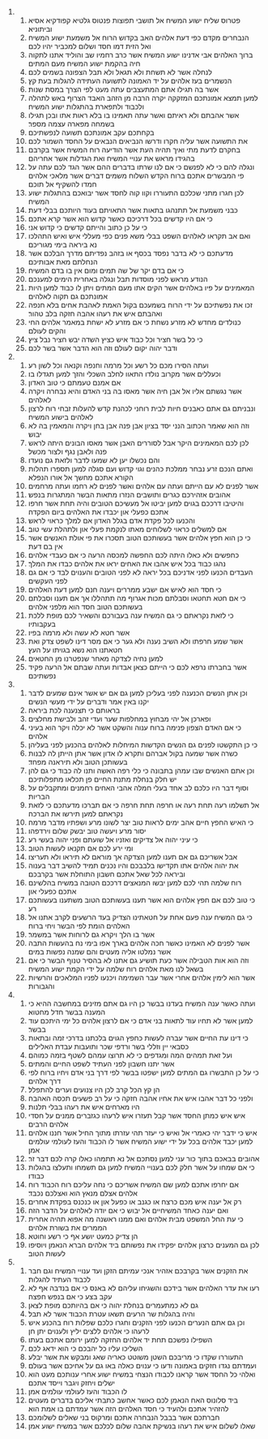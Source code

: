 <ol>
  <li>
    <ol>
      <li>פטרוס שליח ישוע המשיח אל תושבי תפוצות פנטוס גלטיא קפודקיא אסיא וביתוניא׃</li>
      <li>הנבחרים מקדם כפי דעת אלהים האב בקדוש הרוח אל משמעת ישוע המשיח ואל הזית דמו חסד ושלום למכביר יהיו לכם׃</li>
      <li>ברוך האלהים אבי אדנינו ישוע המשיח אשר כרב רחמיו שב והוליד אתנו לתקוה חיה בהקמת ישוע המשיח מעם המתים׃</li>
      <li>לנחלה אשר לא תשחת ולא תגאל ולא תבל הצפונה בשמים לכם׃</li>
      <li>הנשמרים בעז אלהים על יד האמונה לתשועה העתידה להגלות בעת קץ׃</li>
      <li>אשר בה תגילו אתם המתעצבים עתה מעט לפי הצרך במסת שנות׃</li>
      <li>למען תמצא אמונתכם המזקקה יקרה הרבה מן הזהב האבד הצרוף באש לתהלה ולכבוד ולתפארת בהתגלות ישוע המשיח׃</li>
      <li>אשר אהבתם ולא ראיתם ואשר עתה תאמינו בו בלא ראות אתו ובכן תגילו בשמחה מפארה עצמה מספר׃</li>
      <li>בקחתכם עקב אמונתכם תשועה לנפשתיכם׃</li>
      <li>את התשועה אשר עליה חקרו ודרשו הנביאים הנבאים על החסד השמור לכם׃</li>
      <li>בחקרם לדעת מתי ואיך תהיה העת אשר הודיעה רוח המשיח אשר בקרבם בהגידו מראש את ענויי המשיח ואת הגדלות אשר אחריהם׃</li>
      <li>ונגלה להם כי לא לפנשם כי אם לנו שרתו בדברים ההם אשר הגד לכם עתה על פי המבשרים אתכם ברוח הקדש השלוח משמים דברים אשר מלאכי אלהים חמדו להשקיף אל תוכם׃</li>
      <li>לכן חגרו מתני שכלכם התעוררו וקוו קוה לחסד אשר יבואכם בהתגלות ישוע המשיח׃</li>
      <li>כבני משמעת אל תתנהגו בתאות אשר התאויתם בעוד היותכם בבלי דעת׃</li>
      <li>כי אם היו קדשים בכל דרכיכם כאשר קדוש הוא אשר קרא אתכם׃</li>
      <li>כי על כן כתוב והייתם קדשים כי קדוש אני׃</li>
      <li>ואם אב תקראו לאלהים השפט בבלי משא פנים כפי מעללי איש ואיש התהלכו נא ביראה בימי מגוריכם׃</li>
      <li>מדעתכם כי לא בדבר נפסד בכסף או בזהב נפדיתם מדרך הבלכם אשר הנחלתם מאת אבותיכם׃</li>
      <li>כי אם בדם יקר של שה תמים ומום אין בו בדם המשיח׃</li>
      <li>הנודע מראש לפני מוסדות תבל ונגלה באחרית הימים למענכם׃</li>
      <li>המאמינים על פיו באלהים אשר הקים אתו מעם המתים ויתן לו כבוד למען היות אמונתכם גם תקוה לאלהים׃</li>
      <li>זכו את נפשתיכם על ידי הרוח בשמעכם בקול האמת לאהבת אחים בלא חנפה ואהבתם איש את רעהו אהבה חזקה בלב טהור׃</li>
      <li>כנולדים מחדש לא מזרע נשחת כי אם מזרע לא ישחת במאמר אלהים החי והקים לעולם׃</li>
      <li>כי כל בשר חציר וכל כבוד איש כציץ השדה יבש חציר נבל ציץ׃</li>
      <li>ודבר יהוה יקום לעולם וזה הוא הדבר אשר בשר לכם׃</li>
    </ol>
  </li>
  <li>
    <ol>
      <li>ועתה הסירו מכם כל רשע וכל מרמה וחנפה וקנאה וכל לשון רע׃</li>
      <li>וכעללים אשר מקרוב נולדו התאוו לחלב השכלי והזך למען תגדלו בו׃</li>
      <li>אם אמנם טעמתם כי טוב האדון׃</li>
      <li>אשר נגשתם אליו אל אבן חיה אשר מאסו בה בני האדם והיא נבחרה ויקרה לאלהים׃</li>
      <li>ונבניתם גם אתם כאבנים חיות לבית רוחני לכהנת קדש להעלות זבחי רוח לרצון לאלהים בישוע המשיח׃</li>
      <li>וזה הוא שאמר הכתוב הנני יסד בציון אבן פנה אבן בחן ויקרה והמאמין בה לא יבוש׃</li>
      <li>לכן לכם המאמינים היקר אבל לסוררים האבן אשר מאסו הבונים היתה לראש פנה ולאבן נגף ולצור מכשל׃</li>
      <li>והם נכשלו יען לא שמעו לדבר ולזאת גם נועדו׃</li>
      <li>ואתם הנכם זרע נבחר ממלכת כהנים וגוי קדוש ועם סגלה למען תספרו תהלות הקורא אתכם מחשך אל אורו הנפלא׃</li>
      <li>אשר לפנים לא עם הייתם ועתה עם אלהים ואשר לפנים לא רחמו ועתה מרחמים׃</li>
      <li>אהובים אזהירכם כגרים ותושבים הנזרו מתאות הבשר המתגרות בנפש׃</li>
      <li>והיטיבו דרככם בגוים למען יביטו אל מעשיכם הטובים והיה תחת אשר חרפו אתכם כפעלי און יכבדו את האלהים ביום הפקדה׃</li>
      <li>והכנעו לכל פקדת אדם בגלל האדון אם למלך כראוי לראש׃</li>
      <li>אם למשלים כראוי לשלוחים מאתו לנקמת פעלי און ולתהלת עשי טוב׃</li>
      <li>כי כן הוא חפץ אלהים אשר בעשותכם הטוב תסכרו את פי אולת האנשים אשר אין בם דעת׃</li>
      <li>כחפשים ולא כאלו היתה לכם החפשה למכסה הרעה כי אם כעבדי אלהים׃</li>
      <li>נהגו כבוד בכל איש אהבו את האחים יראו את אלהים כבדו את המלך׃</li>
      <li>העבדים הכנעו לפני אדניכם בכל יראה לא לפני הטובים והענוים לבד כי אם גם לפני העקשים׃</li>
      <li>כי חסד הוא לאיש אם ישבע ממררים ויענה חנם למען דעת האלהים׃</li>
      <li>כי אם חטא תחטאו וסבלתם מכות אגרוף מה תתהללו אך אם תענו וסבלתם בעשותכם הטוב חסד הוא מלפני אלהים׃</li>
      <li>כי לזאת נקראתם כי גם המשיח ענה בעבורכם והשאיר לכם מופת ללכת בעקבותיו׃</li>
      <li>אשר חטא לא עשה ולא מרמה בפיו׃</li>
      <li>אשר שמע חרפתו ולא השיב נענה ולא גער כי אם מסר דינו לשפט צדק ואת חטאתנו הוא נשא בגויתו על העץ׃</li>
      <li>למען נחיה לצדקה מאחר שנפטרנו מן החטאים׃</li>
      <li>אשר בחברתו נרפא לכם כי הייתם כצאן אבדות ועתה שבתם אל הרעה פקיד נפשתיכם׃</li>
    </ol>
  </li>
  <li>
    <ol>
      <li>וכן אתן הנשים הכנענה לפני בעליכן למען גם אם יש אשר אינם שמעים לדבר יקנו באין אמר ודברים על ידי מעשי הנשים׃</li>
      <li>בראותם כי תצנענה לכת ביראה׃</li>
      <li>ופארכן אל יהי מבחוץ במחלפות שער ועדי זהב ולבישת מחלצים׃</li>
      <li>כי אם האדם הצפון פנימה ברוח ענוה והשקט אשר לא יכלה ויקר הוא בעיני אלהים׃</li>
      <li>כי כן התקשטו לפנים גם הנשים הקדשות המיחלות לאלהים בהכנען לפני בעליהן׃</li>
      <li>כשרה אשר שמעה בקול אברהם ותקרא לו אדון אשר אתן הייתן לה לבנות בעשותכן הטוב ולא תיראנה מפחד׃</li>
      <li>וכן אתם האנשים שבו עמהן בתבונה כי כלי רפה האשה ותנו לה כבוד כי גם להן יש חלק בנחלת מתנת החיים פן תכלאו מתפלותיכם׃</li>
      <li>וסוף דבר היו כלכם לב אחד בעלי חמלה אהבי האחים רחמנים ומתקבלים על הבריות׃</li>
      <li>אל תשלמו רעה תחת רעה או חרפה תחת חרפה כי אם תברכו מדעתכם כי לזאת נקראתם למען תירשו את הברכה׃</li>
      <li>כי האיש החפץ חיים אהב ימים לראות טוב יצר לשונו מרע ושפתיו מדבר מרמה׃</li>
      <li>יסור מרע ויעשה טוב יבשק שלום וירדפהו׃</li>
      <li>כי עיני יהוה אל צדיקים ואזניו אל שועתם ופני יהוה בעשי רע׃</li>
      <li>ומי ירע לכם אם תקנאו לעשות הטוב׃</li>
      <li>אבל אשריכם גם אם תענו למען הצדקה אך מוראם לא תיראו ולא תעריצו׃</li>
      <li>את יהוה אלהים אתו תקדישו בלבבכם והיו נכנים תמיד להשיב דבר בענוה וביראה לכל שאל אתכם חשבון התוחלת אשר בקרבכם׃</li>
      <li>רוח שלמה תהי לכם למען יבשו המנאצים דרככם הטובה במשיח בהלשינם אתכם כפעלי און׃</li>
      <li>כי טוב לכם אם חפץ אלהים הוא אשר תענו בעשותכם הטוב משתענו בעשותכם רע׃</li>
      <li>כי גם המשיח ענה פעם אחת על חטאתינו הצדיק בעד הרשעים לקרב אתנו אל האלהים הומת לפי הבשר ויחי ברוח׃</li>
      <li>אשר בו הלך ויקרא גם לרוחות אשר במשמר׃</li>
      <li>אשר לפנים לא האמינו כאשר חכה אלהים בארך אפו בימי נח בהעשות התבה אשר נמלטו אליה מעטים והם שמנה נפשות במים׃</li>
      <li>וזה הוא אות הטבילה אשר כעת תושיע גם אתנו לא בהסיר טנוף הבשר כי אם בשאל לנו מאת אלהים רוח שלמה על ידי הקמת ישוע המשיח׃</li>
      <li>אשר הוא לימין אלהים אחרי אשר עבר השמימה ויכנעו לפניו המלאכים והרשיות והגבורות׃</li>
    </ol>
  </li>
  <li>
    <ol>
      <li>ועתה כאשר ענה המשיח בעדנו בבשר כן היו גם אתם מזינים במחשבה ההיא כי המענה בבשר חדל מחטוא׃</li>
      <li>למען אשר לא תחיו עוד לתאות בני אדם כי אם לרצון אלהים כל ימי היתכם עוד בבשר׃</li>
      <li>כי דינו עת החיים אשר עברה לעשות כחפץ הגוים בלכתנו בדרכי זמה ובתאות כסבאי יין וזללי בשר ורדפי שכר ותועבות עבדת האלילים׃</li>
      <li>ועל זאת תמהים המה ומגדפים כי לא תרוצו עמהם לשטף בזמה כמוהם׃</li>
      <li>אשר יתנו חשבון לפני העתיד לשפט החיים והמתים׃</li>
      <li>כי על כן התבשרו גם המתים למען ישפטו בבשר לפי דרך בני אדם ויחיו ברוח לפי דרך אלהים׃</li>
      <li>הן קץ הכל קרב לכן היו צנועים וערים להתפלל׃</li>
      <li>ולפני כל דבר אהבו איש את אחיו אהבה חזקה כי על רב פשעים תכסה האהבה׃</li>
      <li>היו מארחים איש את רעהו בבלי תלנות׃</li>
      <li>איש איש כמתן החסד אשר קבל תעזרו איש לרעהו כגזברים ממנים על חסדי אלהים הרבים׃</li>
      <li>איש כי ידבר יהי כאמרי אל ואיש כי יעזר תהי עזרתו מתוך החיל אשר חננו אלהים למען יכבד אלהים בכל על ידי ישוע המשיח אשר לו הכבוד והעז לעולמי עולמים אמן׃</li>
      <li>אהובים בבאכם בתוך כור עני למען נסתכם אל נא תתמהו כאלו קרה לכם דבר זר׃</li>
      <li>כי אם שמחו על אשר חלק לכם בענויי המשיח למען גם תשמחו ותעלצו בהגלות כבודו׃</li>
      <li>אם יחרפו אתכם למען שם המשיח אשריכם כי נחה עליכם רוח הכבוד רוח אלהים אצלם מנאץ הוא ואצלכם נכבד׃</li>
      <li>רק אל יענה איש מכם כרצח או כגנב או כפעל און או כנכנס בפקדת אחרים׃</li>
      <li>ואם יענה כאחד המשיחיים אל יבוש כי אם יודה לאלהים על הדבר הזה׃</li>
      <li>כי עת החל המשפט מבית אלהים ואם ממנו ראשנה מה אפוא תהיה אחרית הממרים את בשורת אלהים׃</li>
      <li>הן צדיק כמעט יושע אף כי רשע וחוטא׃</li>
      <li>לכן גם המענים כרצון אלהים יפקידו את נפשותם ביד אלהים הברא הנאמן ויוסיפו לעשות הטוב׃</li>
    </ol>
  </li>
  <li>
    <ol>
      <li>את הזקנים אשר בקרבכם אזהיר אנכי עמיתם הזקן ועד ענויי המשיח וגם חבר לכבוד העתיד להגלות׃</li>
      <li>רעו את עדר האלהים אשר בידכם והשגיחו עליהם לא באנס כי אם בנדבה אף לא עקב בצע כי אם בנפש חפצה׃</li>
      <li>גם לא כמתעמרים בנחלת יהוה כי אם בהיותכם מופת לצאן׃</li>
      <li>והיה בהגלות שר הרעים תשאו עטרת הכבוד אשר לא תבל׃</li>
      <li>וכן גם אתם הנערים הכנעו לפני הזקנים וחגרו כלכם שפלות רוח בהכנע איש לרעהו כי אלהים ללצים יליץ ולענוים יתן חן׃</li>
      <li>השפילו נפשכם תחת יד אלהים החזקה למען ירומם אתכם בעתו׃</li>
      <li>השליכו עליו כל יהבכם כי הוא ידאג לכם׃</li>
      <li>התעוררו שקדו כי מריבכם השטן משוטט כאריה שאג ומבקש את אשר יבלע׃</li>
      <li>ועמדתם נגדו חזקים באמונה ודעו כי ענוים כאלה באו גם על אחיכם אשר בעולם׃</li>
      <li>ואלהי כל החסד אשר קראנו לכבודו הנצחי במשיח ישוע אחרי ענותכם מעט הוא ישלים ויחזק ויגבר וייסד אתכם׃</li>
      <li>לו הכבוד והעז לעולמי עולמים אמן׃</li>
      <li>ביד סלונוס האח הנאמן לכם כאשר אחשב כתבתי אליכם בדברים מעטים להזהיר אתכם ולהעיד כי חסד האלהים הזה אשר עמדתם בו אמת הוא׃</li>
      <li>חברתכם אשר בבבל הנבחרה אתכם ומרקוס בני שאלים לשלומכם׃</li>
      <li>שאלו לשלום איש את רעהו בנשיקת אהבה שלום לכלכם אשר במשיח ישוע אמן׃</li>
    </ol>
  </li>
</ol>
